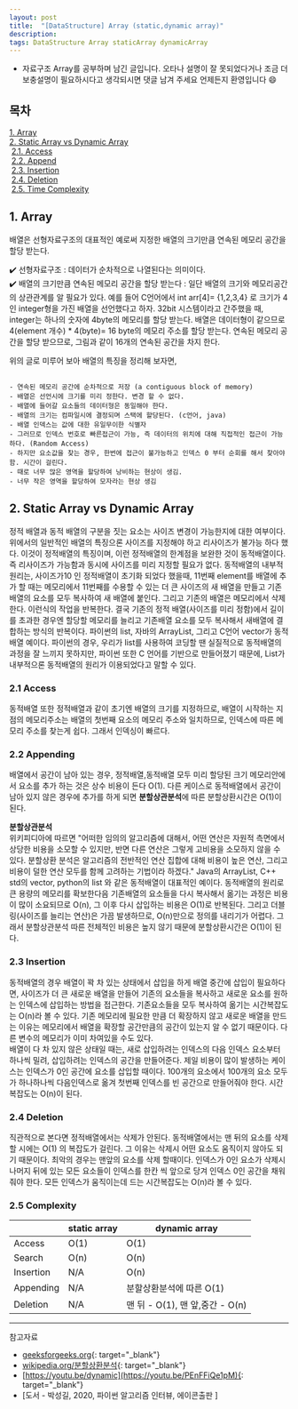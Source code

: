 ```yaml
---
layout: post
title:  "[DataStructure] Array (static,dynamic array)"
description: 
tags: DataStructure Array staticArray dynamicArray 
---
```

* 자료구조 Array를 공부하며 남긴 글입니다. 오타나 설명이 잘 못되었다거나 조금 더 보충설명이 필요하시다고 생각되시면 댓글 남겨 주세요 언제든지 환영입니다 😄

## 목차
 [1. Array](#Array)\
 [2. Static Array vs Dynamic Array ](#Static-Array-vs-Dynamic-Array)\
&nbsp;[2.1. Access](#Access)\
&nbsp;[2.2. Append](#Appending)\
&nbsp;[2.3. Insertion](#Insertion)\
&nbsp;[2.4. Deletion](#Deletion)\
&nbsp;[2.5. Time Complexity](#Time-Complexity)


## 1. Array 

배열은 선형자료구조의 대표적인 예로써 지정한 배열의 크기만큼 연속된 메모리 공간을 할당 받는다.

✔️ 선형자료구조 : 데이터가 순차적으로 나열된다는 의미이다.\
✔️ 배열의 크기만큼 연속된 메모리 공간을 할당 받는다 : 
 일단 배열의 크기와 메모리공간의 상관관계를 알 필요가 있다. 예를 들어 C언어에서 int arr[4]= {1,2,3,4} 로 크기가 4인 integer형을 가진 배열을 선언했다고 하자. 32bit 시스템이라고 간주했을 때, integer는 하나의 숫자에 4byte의 메모리를 할당 받는다. 배열은 데이터형이 같으므로 4(element 개수) * 4(byte)= 16 byte의 메모리 주소를 할당 받는다. 연속된 메모리 공간을 할당 받으므로, 그림과 같이 16개의 연속된 공간을 차지 한다. 


위의 글로 미루어 보아 배열의 특징을 정리해 보자면,
```

- 연속된 메모리 공간에 순차적으로 저장 (a contiguous block of memory)
- 배열은 선언시에 크기를 미리 정한다. 변경 할 수 없다.
- 배열에 들어갈 요소들의 데이터형은 동일해야 한다.
- 배열의 크기는 컴파일시에 결정되며 스택에 할당된다. (c언어, java)
- 배열 인덱스는 값에 대한 유일무이한 식별자
- 그러므로 인덱스 번호로 빠른접근이 가능, 즉 데이터의 위치에 대해 직접적인 접근이 가능하다. (Random Access)
- 하지만 요소값을 찾는 경우, 한번에 접근이 불가능하고 인덱스 0 부터 순회를 해서 찾아야함. 시간이 걸린다.  
- 때로 너무 많은 영역을 할당하여 낭비하는 현상이 생김.
- 너무 작은 영역을 할당하여 모자라는 현상 생김
```
## 2. Static Array vs Dynamic Array

정적 배열과 동적 배열의 구분을 짓는 요소는 사이즈 변경이 가능한지에 대한 여부이다. 
위에서의 일반적인 배열의 특징으론 사이즈를 지정해야 하고 리사이즈가 불가능 하다 했다. 이것이 정적배열의 특징이며, 이런 정적배열의 한계점을 보완한 것이 동적배열이다. 즉 리사이즈가 가능함과 동시에 사이즈를 미리 지정할 필요가 없다. 동적배열의 내부적 원리는, 사이즈가10 인 정적배열이 초기화 되었다 했을때, 11번째 element를 배열에 추가 할 때는 메모리에서 11번째를 수용할 수 있는 더 큰 사이즈의 새 배열을 만들고 기존 배열의 요소를 모두 복사하여 새 배열에 붙인다. 그리고 기존의 배열은 메모리에서 삭제한다. 이런식의 작업을 반복한다. 결국 기존의 정적 배열(사이즈를 미리 정함)에서 길이를 초과한 경우엔 할당할 메모리를 늘리고 기존배열 요소를 모두 복사해서 새배열에 결합하는 방식의 반복이다. 파이썬의 list, 자바의 ArrayList, 그리고 C언어 vector가 동적배열 예이다. 파이썬의 경우, 우리가 list를 사용하여 코딩할 땐 실질적으로 동적배열의 과정을 잘 느끼지 못하지만,  파이썬 또한 C 언어를 기반으로 만들어졌기 때문에, List가 내부적으론 동적배열의 원리가 이용되었다고 말할 수 있다.     

### 2.1 Access 

동적배열 또한 정적배열과 같이 초기엔 배열의 크기를 지정하므로, 배열이 시작하는 지점의 메모리주소는 배열의 첫번째 요소의 메모리 주소와 일치하므로, 인덱스에 따른 메모리 주소를 찾는게 쉽다. 그래서 인덱싱이 빠르다.

### 2.2 Appending  
배열에서 공간이 남아 있는 경우, 정적배열,동적배열 모두 미리 할당된 크기 메모리안에서 요소를 추가 하는 것은 상수 비용이 든다 O(1).
다른 케이스로 동적배열에서 공간이 남아 있지 않은 경우에 추가를 하게 되면 **분할상관분석**에 따른 분할상환시간은 O(1)이 된다. 

>
**분할상관분석**\
위키피디아에 따르면 "어떠한 임의의 알고리즘에 대해서, 어떤 연산은 자원적 측면에서 상당한 비용을 소모할 수 있지만, 반면 다른 연산은 그렇게 고비용을 소모하지 않을 수 있다. 분할상환 분석은 알고리즘의 전반적인 연산 집합에 대해 비용이 높은 연산, 그리고 비용이 덜한 연산 모두를 함께 고려하는 기법이라 하겠다."
Java의 ArrayList, C++ std의  vector, python의 list 와 같은 동적배열이 대표적인 예이다.
동적배열의 원리로 큰 용량의 메모리를 확보한다음 기존배열의 요소들을 다시 복사해서 옮기는 과정은 비용이 많이 소요되므로 O(n), 그 이후 다시 삽입하는 비용은 O(1)로 반복된다. 그리고 더블링(사이즈를 늘리는  연산)은 가끔 발생하므로, O(n)만으로 정의를 내리기가 어렵다. 그래서 분할상관분석 따른 전체적인 비용은 높지 않기 때문에 분할상환시간은 O(1)이 된다. 
>

### 2.3 Insertion
동적배열의 경우 배열이 꽉 차 있는 상태에서 삽입을 하게 배열 중간에 삽입이 필요하다면, 사이즈가 더 큰 새로운 배열을 만들어 기존의 요소들을 복사하고 새로운 요소를 원하는 인덱스에 삽입하는 방법을 접근한다. 기존요소들을 모두 복사하여 옮기는 시간복잡도는 O(n)라 볼 수 있다. 기존 메모리에 필요한 만큼 더 확장하지 않고 새로운 배열을 만드는 이유는 메모리에서 배열을 확장할 공간만큼의 공간이 있는지 알 수 없기 때문이다. 다른 변수의 메모리가 이미 차여있을 수도 있다.    
배열이 다 차 있지 않은 상태일 때는, 새로 삽입하려는 인덱스의 다음 인덱스 요소부터 하나씩 밀려, 삽입하려는 인덱스의 공간을 만들어준다. 제일 비용이 많이 발생하는 케이스는 인덱스가 0인 공간에 요소를 삽입할 때이다. 100개의 요소에서 100개의 요소 모두가 하나하나씩 다음인덱스로 옮겨 첫번째 인덱스를 빈 공간으로 만들어줘야 한다. 시간복잡도는 O(n)이 된다.  
 

### 2.4 Deletion	
직관적으로 본다면 정적배열에서는 삭제가 안된다. 동적배열에서는 맨 뒤의 요소를 삭제할 시에는 O(1) 의 복잡도가 걸린다.
그 이유는 삭제시 어떤 요소도 움직이지 않아도 되기 때문이다. 최악의 경우는 맨앞의 요소를 삭제 할때이다. 인덱스가 0인 요소가 삭제시 나머지 뒤에 있는 모든 요소들이 인덱스를 한칸 씩 앞으로 당겨 인덱스 0인 공간을 채워줘야 한다. 모든 인덱스가 움직이는데 드는 시간복잡도는 O(n)라 볼 수 있다. 


### 2.5 Complexity

|   |  static array | dynamic array  |
|---|---|---|
| Access  | O(1)  | O(1)  |
| Search  | O(n)  | O(n)  |
| Insertion  | N/A| O(n) | 
| Appending  | N/A  |  분할상환분석에 따른 O(1) |
| Deletion   | N/A  | 맨 뒤 - O(1), 맨 앞,중간 - O(n)  |



---
참고자료 

* [geeksforgeeks.org](https://www.geeksforgeeks.org/implementation-of-dynamic-array-in-python/){: target="_blank"}
* [wikipedia.org/분할상환분석](https://ko.wikipedia.org/wiki/%EB%B6%84%ED%95%A0%EC%83%81%ED%99%98%EB%B6%84%EC%84%9D){: target="_blank"}
* [https://youtu.be/dynamic](https://youtu.be/PEnFFiQe1pM){: target="_blank"}
* [도서 - 박성길, 2020, 파이썬 알고리즘 인터뷰, 에이콘출판 ]

